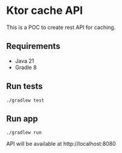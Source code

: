 # Ktor cache API

This is a POC to create rest API for caching.

## Requirements
- Java 21
- Gradle 8

## Run tests
```shell
./gradlew test
```

## Run app
```shell
./gradlew run
```

API will be available at http://localhost:8080